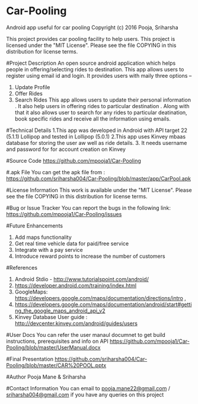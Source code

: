 # Car-Pooling
Android app useful for car pooling
Copyright (c) 2016 Pooja, Sriharsha 

This project provides car pooling facility to help users.
This project is licensed under the "MIT License". Please see the file COPYING in this distribution for license terms.

#Project Description
An open source android application which helps people in offering/selecting  rides to destination.
This app allows users to register using email id and login. 
It provides users with maily three options –
1.	Update Profile
2.	Offer Rides
3.	Search Rides
This app allows users to update their personal information . It also help users in offering rides to particular destination . Along with that it also allows user to search for any rides to particular deatination, book specific rides and receive all the information using emails. 

#Technical Details
1.This app was developed in Android with API target 22 (5.1.1) Lollipop and tested in Lollipop (5.0.1) 
2.This app uses Kinvey mbaas database for storing the user aw well as ride details. 3. It needs username and password for for account creation on Kinvey

#Source Code
https://github.com/mpooja1/Car-Pooling

#.apk File
You can get the apk file from : https://github.com/sriharsha004/Car-Pooling/blob/master/app/CarPool.apk

#License Information
This work is available under the "MIT License". Please see the file COPYING in this distribution for license terms.

#Bug or Issue Tracker
You can report the bugs in the following link: https://github.com/mpooja1/Car-Pooling/issues

#Future Enhancements
1.	Add maps functionality
2.	Get real time vehicle data for paid/free service
3.	Integrate with a pay service
4.	Introduce reward points to increase the number of customers

#References
1.	Android Stdio - http://www.tutorialspoint.com/android/
2.	https://developer.android.com/training/index.html
3.	GoogleMaps: https://developers.google.com/maps/documentation/directions/intro ,
4.  https://developers.google.com/maps/documentation/android/start#getting_the_google_maps_android_api_v2
4.	Kinvey Database User guide : http://devcenter.kinvey.com/android/guides/users

#User Docs
You can refer the user manaul documnet to get build instructions, prerequisites and info on API
https://github.com/mpooja1/Car-Pooling/blob/master/UserManual.docx

#Final Presentation
https://github.com/sriharsha004/Car-Pooling/blob/master/CAR%20POOL.pptx

#Author
Pooja Mane & Sriharsha

#Contact Information
You can email to pooja.mane22@gmail.com / sriharsha004@gmail.com  if you have any queries on this project
